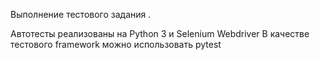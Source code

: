 Выполнение тестового задания .

Автотесты реализованы на Python 3 и Selenium Webdriver
В качестве тестового framework можно использовать pytest

